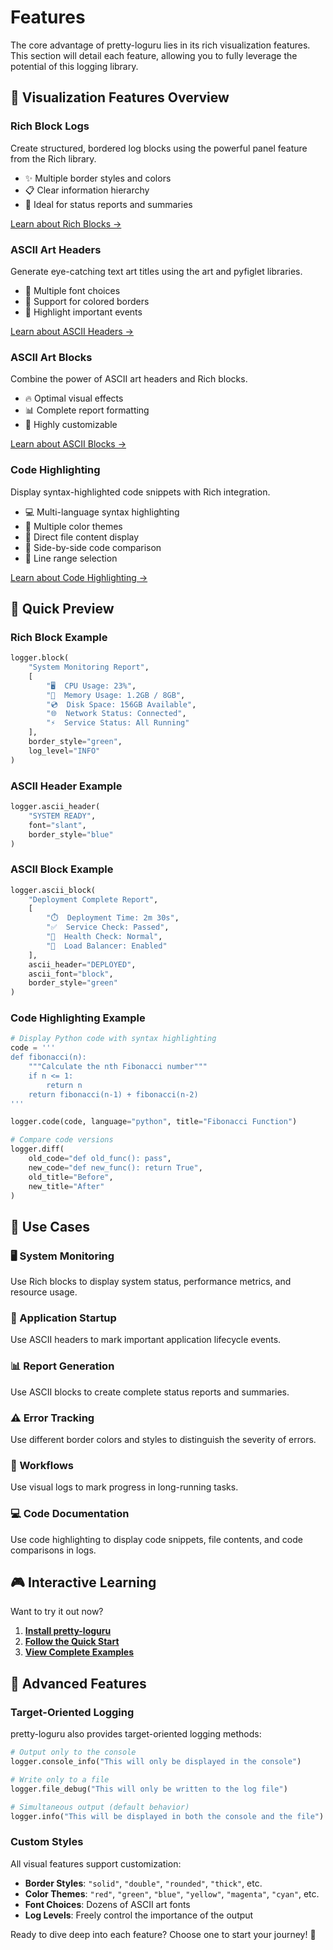 # Features

The core advantage of pretty-loguru lies in its rich visualization features. This section will detail each feature, allowing you to fully leverage the potential of this logging library.

## 🎨 Visualization Features Overview

### Rich Block Logs
Create structured, bordered log blocks using the powerful panel feature from the Rich library.

- ✨ Multiple border styles and colors
- 📋 Clear information hierarchy  
- 🎯 Ideal for status reports and summaries

[Learn about Rich Blocks →](./rich-blocks)

### ASCII Art Headers
Generate eye-catching text art titles using the art and pyfiglet libraries.

- 🎯 Multiple font choices
- 🌈 Support for colored borders
- 🚀 Highlight important events

[Learn about ASCII Headers →](./ascii-art)

### ASCII Art Blocks
Combine the power of ASCII art headers and Rich blocks.

- 🔥 Optimal visual effects
- 📊 Complete report formatting
- 🎨 Highly customizable

[Learn about ASCII Blocks →](./ascii-blocks)

### Code Highlighting
Display syntax-highlighted code snippets with Rich integration.

- 💻 Multi-language syntax highlighting
- 🎨 Multiple color themes
- 📁 Direct file content display
- 🔀 Side-by-side code comparison
- 📏 Line range selection

[Learn about Code Highlighting →](./code-highlighting)

## 🚀 Quick Preview

### Rich Block Example

```python
logger.block(
    "System Monitoring Report",
    [
        "🖥️  CPU Usage: 23%",
        "💾  Memory Usage: 1.2GB / 8GB",
        "💿  Disk Space: 156GB Available",
        "🌐  Network Status: Connected",
        "⚡  Service Status: All Running"
    ],
    border_style="green",
    log_level="INFO"
)
```

### ASCII Header Example

```python
logger.ascii_header(
    "SYSTEM READY",
    font="slant",
    border_style="blue"
)
```

### ASCII Block Example

```python
logger.ascii_block(
    "Deployment Complete Report",
    [
        "⏱️  Deployment Time: 2m 30s",
        "✅  Service Check: Passed",
        "🔄  Health Check: Normal", 
        "📡  Load Balancer: Enabled"
    ],
    ascii_header="DEPLOYED",
    ascii_font="block",
    border_style="green"
)
```

### Code Highlighting Example

```python
# Display Python code with syntax highlighting
code = '''
def fibonacci(n):
    """Calculate the nth Fibonacci number"""
    if n <= 1:
        return n
    return fibonacci(n-1) + fibonacci(n-2)
'''

logger.code(code, language="python", title="Fibonacci Function")

# Compare code versions
logger.diff(
    old_code="def old_func(): pass",
    new_code="def new_func(): return True",
    old_title="Before",
    new_title="After"
)
```

## 🎯 Use Cases

### 🖥️ System Monitoring
Use Rich blocks to display system status, performance metrics, and resource usage.

### 🚀 Application Startup
Use ASCII headers to mark important application lifecycle events.

### 📊 Report Generation
Use ASCII blocks to create complete status reports and summaries.

### ⚠️ Error Tracking
Use different border colors and styles to distinguish the severity of errors.

### 🔄 Workflows
Use visual logs to mark progress in long-running tasks.

### 💻 Code Documentation
Use code highlighting to display code snippets, file contents, and code comparisons in logs.

## 🎮 Interactive Learning

Want to try it out now?

1. **[Install pretty-loguru](../guide/installation)**
2. **[Follow the Quick Start](../guide/quick-start)** 
3. **[View Complete Examples](../examples/visual/)**

## 🔧 Advanced Features

### Target-Oriented Logging
pretty-loguru also provides target-oriented logging methods:

```python
# Output only to the console
logger.console_info("This will only be displayed in the console")

# Write only to a file
logger.file_debug("This will only be written to the log file") 

# Simultaneous output (default behavior)
logger.info("This will be displayed in both the console and the file")
```

### Custom Styles
All visual features support customization:

- **Border Styles**: `"solid"`, `"double"`, `"rounded"`, `"thick"`, etc.
- **Color Themes**: `"red"`, `"green"`, `"blue"`, `"yellow"`, `"magenta"`, `"cyan"`, etc.
- **Font Choices**: Dozens of ASCII art fonts
- **Log Levels**: Freely control the importance of the output

Ready to dive deep into each feature? Choose one to start your journey! 🎯
